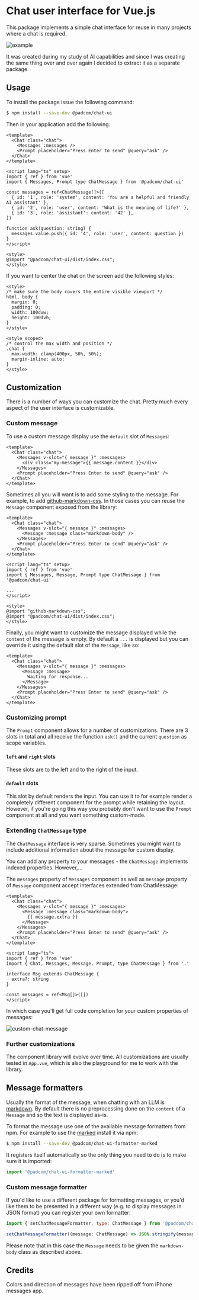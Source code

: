 # Chat user interface for Vue.js

This package implements a simple chat interface for reuse in many projects where
a chat is required.

![example](example.png)

It was created during my study of AI capabilities and since I was creating the same thing
over and over again I decided to extract it as a separate package.

## Usage

To install the package issue the following command:

```bash
$ npm install --save-dev @padcom/chat-ui
```

Then in your application add the following:

```vue
<template>
  <Chat class="chat">
    <Messages :messages />
    <Prompt placeholder="Press Enter to send" @query="ask" />
  </Chat>
</template>

<script lang="ts" setup>
import { ref } from 'vue'
import { Messages, Prompt type ChatMessage } from '@padcom/chat-ui'

const messages = ref<ChatMessage[]>([
  { id: '1', role: 'system', content: 'You are a helpful and friendly AI assistant' },
  { id: '2', role: 'user', content: 'What is the meaning of life?' },
  { id: '3', role: 'assistant': content: '42' },
])

function ask(question: string) {
  messages.value.push({ id: '4', role: 'user', content: question })
}
</script>

<style>
@import "@padcom/chat-ui/dist/index.css";
</style>
```

If you want to center the chat on the screen add the following styles:

```vue
<style>
/* make sure the body covers the entire visible viewport */
html, body {
  margin: 0;
  padding: 0;
  width: 100dvw;
  height: 100dvh;
}
</style>

<style scoped>
/* control the max width and position */
.chat {
  max-width: clamp(400px, 50%, 50%);
  margin-inline: auto;
}
</style>
```

## Customization

There is a number of ways you can customize the chat. Pretty much every aspect of the
user interface is customizable.

### Custom message

To use a custom message display use the `default` slot of `Messages`:

```vue
<template>
  <Chat class="chat">
    <Messages v-slot="{ message }" :messages>
      <div class="my-message">{{ message.content }}</div>
    </Messages>
    <Prompt placeholder="Press Enter to send" @query="ask" />
  </Chat>
</template>
```

Sometimes all you will want is to add some styling to the message. For example,
to add [github-markdown-css](https://npmjs.com/package/github-markdown-css).
In those cases you can reuse the `Message` component exposed from the library:

```vue
<template>
  <Chat class="chat">
    <Messages v-slot="{ message }" :messages>
      <Message :message class="markdown-body" />
    </Messages>
    <Prompt placeholder="Press Enter to send" @query="ask" />
  </Chat>
</template>

<script lang="ts" setup>
import { ref } from 'vue'
import { Messages, Message, Prompt type ChatMessage } from '@padcom/chat-ui'

...
</script>

<style>
@import "github-markdown-css";
@import "@padcom/chat-ui/dist/index.css";
</style>
```

Finally, you might want to customize the message displayed while the `content` of the
message is empty. By default a `...` is displayed but you can override it using the default
slot of the `Message`, like so:

```vue
<template>
  <Chat class="chat">
    <Messages v-slot="{ message }" :messages>
      <Message :message>
        Waiting for response...
      </Message>
    </Messages>
    <Prompt placeholder="Press Enter to send" @query="ask" />
  </Chat>
</template>
```

### Customizing prompt

The `Prompt` component allows for a number of customizations. There are 3 slots in total and all
receive the function `ask()` and the current `question` as scope variables.

#### `left` and `right` slots

These slots are to the left and to the right of the input.

#### `default` slots

This slot by default renders the input. You can use it to for example render a completely different
component for the prompt while retaining the layout. However, if you're going this way you probably
don't want to use the `Prompt` component at all and you want something custom-made.

### Extending `ChatMessage` type

The `ChatMessage` interface is very sparse. Sometimes you might want to include additional information
about the message for custom display.

You can add any property to your messages - the `ChatMessage` implements indexed properties. However,...

The `messages` property of `Messages` component as well as `message` property of `Message` component
accept interfaces extended from ChatMessage:

```vue
<template>
  <Chat class="chat">
    <Messages v-slot="{ message }" :messages>
      <Message :message class="markdown-body">
        {{ message.extra }}
      </Message>
    </Messages>
    <Prompt placeholder="Press Enter to send" @query="ask" />
  </Chat>
</template>

<script lang="ts">
import { ref } from 'vue'
import { Chat, Messages, Message, Prompt, type ChatMessage } from '.'

interface Msg extends ChatMessage {
  extra?: string
}

const messages = ref<Msg[]>([])
</script>
```

In which case you'll get full code completion for your custom properties of messages:

![custom-chat-message](custom-chat-message-type.png)

### Further customizations

The component library will evolve over time. All customizations are usually tested in `App.vue`,
which is also the playground for me to work with the library.

## Message formatters

Usually the format of the message, when chatting with an LLM is [markdown](https://en.wikipedia.org/wiki/Markdown).
By default there is no preprocessing done on the `content` of a `Message` and so the text is displayed as-is.

To format the message use one of the available message formatters from npm.
For example to use the [marked](https://npmjs.com/package/marked) install it via npm:

```bash
$ npm install --save-dev @padcom/chat-ui-formatter-marked
```

It registers itself automatically so the only thing you need to do is to make sure it is imported:

```javascript
import '@padcom/chat-ui-formatter-marked'
```

### Custom message formatter

If you'd like to use a different package for formatting messages, or you'd like them to be presented
in a different way (e.g. to display messages in JSON format) you can register your own formatter:

```javascript
import { setChatMessageFormatter, type: ChatMessage } from '@padcom/chat-ui'

setChatMessageFormatter((message: ChatMessage) => JSON.stringify(message, null, 2))
```

Please note that in this case the `Message` needs to be given the `markdown-body` class as described above.

## Credits

Colors and direction of messages have been ripped off from iPhone messages app.
